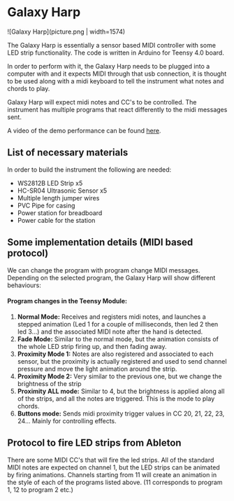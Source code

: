 # Galaxy Harp
![Galaxy Harp](picture.png | width=1574)



The Galaxy Harp is essentially a sensor based MIDI controller with some LED strip functionality. The code is written in Arduino for Teensy 4.0 board.


In order to perform with it, the Galaxy Harp needs to be plugged into a computer with and it expects MIDI through that usb connection, it is thought to be used along with a midi keyboard to tell the instrument what notes and chords to play. 

Galaxy Harp will expect midi notes and CC's to be controlled. The instrument has multiple programs that react differently to the midi messages sent.

A video of the demo performance can be found [here](https://www.youtube.com/watch?v=MCmFHHlN2C4).

## List of necessary materials

In order to build the instrument the following are needed:

* WS2812B LED Strip x5 
* HC-SR04 Ultrasonic Sensor x5
* Multiple length jumper wires 
* PVC Pipe for casing 
* Power station for breadboard 
* Power cable for the station 

## Some implementation details (MIDI based protocol)
We can change the program with program change MIDI messages. Depending on the selected program, the Galaxy Harp will show different behaviours:
#### Program changes in the Teensy Module:
1. **Normal Mode:** Receives and registers midi notes, and launches a stepped animation (Led 1 for a couple of milliseconds, then led 2 then led 3...) and the associated MIDI note after the hand is detected.
2. **Fade Mode:** Similar to the normal mode, but the animation consists of the whole LED strip firing up, and then fading away.
3. **Proximity Mode 1:** Notes are also registered and associated to each sensor, but the proximity is actually registered and used to send channel pressure and move the light animation around the strip.
4. **Proximity Mode 2:** Very similar to the previous one, but we change the brightness of the strip
5. **Proximity ALL mode:** Similar to 4, but the brightness is applied along all of the strips, and all the notes are triggered. This is the mode to play chords.
6. **Buttons mode:** Sends midi proximity trigger values in CC 20, 21, 22, 23, 24... Mainly for controlling effects.

## Protocol to fire LED strips from Ableton
There are some MIDI CC's that will fire the led strips. All of the standard MIDI notes are expected on channel 1, but the LED strips can be animated by firing animations. Channels starting from 11 will create an animation in the style of each of the programs listed above. (11 corresponds to program 1, 12 to program 2 etc.)
